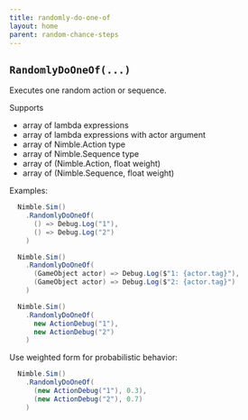 ```yaml
---
title: randomly-do-one-of
layout: home
parent: random-chance-steps
---
```


## `RandomlyDoOneOf(...)`

Executes one random action or sequence.

Supports

- array of lambda expressions
- array of lambda expressions with actor argument
- array of Nimble.Action type
- array of Nimble.Sequence type
- array of (Nimble.Action, float weight)
- array of (Nimble.Sequence, float weight)

Examples:

```csharp
  Nimble.Sim()
    .RandomlyDoOneOf(
      () => Debug.Log("1"),
      () => Debug.Log("2")
    )
```

```csharp
  Nimble.Sim()
    .RandomlyDoOneOf(
      (GameObject actor) => Debug.Log($"1: {actor.tag}"),
      (GameObject actor) => Debug.Log($"2: {actor.tag}")
    )
```

```csharp
  Nimble.Sim()
    .RandomlyDoOneOf(
      new ActionDebug("1"),
      new ActionDebug("2")
    )
```

Use weighted form for probabilistic behavior:

```csharp
  Nimble.Sim()
    .RandomlyDoOneOf(
      (new ActionDebug("1"), 0.3),
      (new ActionDebug("2"), 0.7)
    )
```